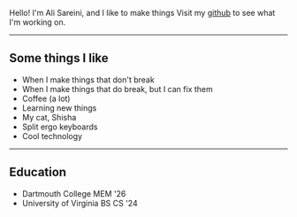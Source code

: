 Hello! I'm Ali Sareini, and I like to make things
Visit my [github](https://github.com/xxxoooxoxo) to see what I'm working on.

---

## Some things I like

- When I make things that don't break
- When I make things that do break, but I can fix them
- Coffee (a lot)
- Learning new things
- My cat, Shisha
- Split ergo keyboards
- Cool technology

---

## Education
- Dartmouth College MEM '26
- University of Virginia BS CS '24

